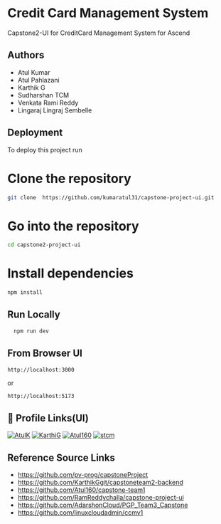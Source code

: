 
# Credit Card Management System

Capstone2-UI for CreditCard Management System for Ascend




## Authors

- Atul Kumar
- Atul Pahlazani
- Karthik G
- Sudharshan TCM
- Venkata Rami Reddy
- Lingaraj Lingraj Sembelle
 

## Deployment

To deploy this project run

# Clone the repository
```bash
git clone  https://github.com/kumaratul31/capstone-project-ui.git
```

# Go into the repository
```bash
cd capstone2-project-ui
```


# Install dependencies
```bash
npm install
```


## Run Locally



```bash
  npm run dev
```


## From Browser UI
```bash
http://localhost:3000 

```

or
```
http://localhost:5173

```

## 🔗 Profile Links(UI)
[![AtulK](https://img.shields.io/badge/kumaratul31-000?style=for-the-badge&logo=ko-fi&logoColor=white)](https://github.com/AtulK)
[![KarthiG](https://img.shields.io/badge/KarthikGgit-000?style=for-the-badge&logo=ko-fi&logoColor=white)](https://github.com/KarthikGgit)
[![Atul160](https://img.shields.io/badge/Atul160-000?style=for-the-badge&logo=ko-fi&logoColor=white)](https://github.com/Atul160)
[![stcm](https://img.shields.io/badge/linuxcloudadmin-000?style=for-the-badge&logo=ko-fi&logoColor=white)](https://github.com/linuxcloudadmin/ccmv1)


## Reference Source Links
- https://github.com/pv-prog/capstoneProject <br />
- https://github.com/KarthikGgit/capstoneteam2-backend <br />
- https://github.com/Atul160/capstone-team1 <br />
- https://github.com/RamReddychalla/capstone-project-ui <br />
- https://github.com/AdarshonCloud/PGP_Team3_Capstone <br />
- https://github.com/linuxcloudadmin/ccmv1 <br />




